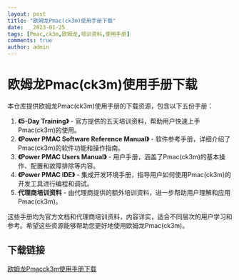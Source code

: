 ```yaml
---
layout: post
title: "欧姆龙Pmac(ck3m)使用手册下载"
date:   2023-01-25
tags: [Pmac,ck3m,欧姆龙,培训资料,使用手册]
comments: true
author: admin
---
```

# 欧姆龙Pmac(ck3m)使用手册下载

本仓库提供欧姆龙Pmac(ck3m)使用手册的下载资源，包含以下五份手册：

1. **《5-Day Training》** - 官方提供的五天培训资料，帮助用户快速上手Pmac(ck3m)的使用。
2. **《Power PMAC Software Reference Manual》** - 软件参考手册，详细介绍了Pmac(ck3m)的软件功能和操作指南。
3. **《Power PMAC Users Manual》** - 用户手册，涵盖了Pmac(ck3m)的基本操作、配置和故障排除等内容。
4. **《Power PMAC IDE》** - 集成开发环境手册，指导用户如何使用Pmac(ck3m)的开发工具进行编程和调试。
5. **代理商培训资料** - 由代理商提供的额外培训资料，进一步帮助用户理解和应用Pmac(ck3m)。

这些手册均为官方文档和代理商培训资料，内容详实，适合不同层次的用户学习和参考。希望这些资源能够帮助您更好地使用欧姆龙Pmac(ck3m)。

## 下载链接

[欧姆龙Pmacck3m使用手册下载](https://pan.quark.cn/s/fa299e73bd42)